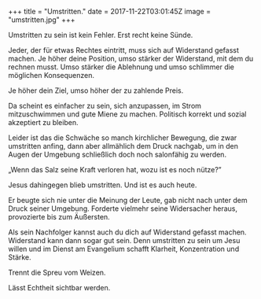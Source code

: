 +++
title = "Umstritten."
date = 2017-11-22T03:01:45Z
image = "umstritten.jpg"
+++

Umstritten zu sein ist kein Fehler. Erst recht keine Sünde.

Jeder, der für etwas Rechtes eintritt, muss sich auf Widerstand gefasst machen. Je höher deine Position, umso stärker der Widerstand, mit dem du rechnen musst. Umso stärker die Ablehnung und umso schlimmer die möglichen Konsequenzen.

Je höher dein Ziel, umso höher der zu zahlende Preis.

Da scheint es einfacher zu sein, sich anzupassen, im Strom mitzuschwimmen und gute Miene zu machen. Politisch korrekt und sozial akzeptiert zu bleiben. 

Leider ist das die Schwäche so manch kirchlicher Bewegung, die zwar umstritten anfing, dann aber allmählich dem Druck nachgab, um in den Augen der Umgebung schließlich doch noch salonfähig zu werden.

„Wenn das Salz seine Kraft verloren hat, wozu ist es noch nütze?”

Jesus dahingegen blieb umstritten. Und ist es auch heute.

Er beugte sich nie unter die Meinung der Leute, gab nicht nach unter dem Druck seiner Umgebung. Forderte vielmehr seine Widersacher heraus, provozierte bis zum Äußersten.

Als sein Nachfolger kannst auch du dich auf Widerstand gefasst machen. Widerstand kann dann sogar gut sein. Denn umstritten zu sein um Jesu willen und im Dienst am Evangelium schafft Klarheit, Konzentration und Stärke. 

Trennt die Spreu vom Weizen. 

Lässt Echtheit sichtbar werden.


